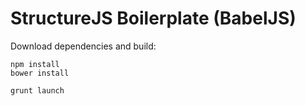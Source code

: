 # StructureJS Boilerplate (BabelJS)

Download dependencies and build:

    npm install
    bower install

    grunt launch
